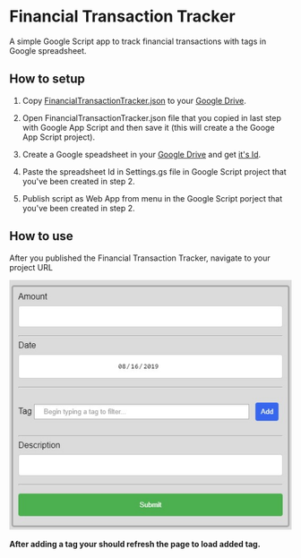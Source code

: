 # Financial Transaction Tracker

A simple Google Script app to track financial transactions with tags in Google spreadsheet.

How to setup
---
1. Copy [FinancialTransactionTracker.json](./App/) to your [Google Drive](https://drive.google.com).

2. Open FinancialTransactionTracker.json file that you copied in last step with Google App Script and then save it (this will create a the Googe App Script project).

3. Create a Google speadsheet in your [Google Drive](https://drive.google.com) and get [it's Id](https://stackoverflow.com/a/49042689).

4. Paste the spreadsheet Id in Settings.gs file in Google Script project that you've been created in step 2.

5. Publish script as Web App from menu in the Google Script porject that you've been created in step 2.


How to use
---
After you published the Financial Transaction Tracker, navigate to your project URL

![Home Page](./Read%20Me%20Asset/HomePage.jpg)

**After adding a tag your should refresh the page to load added tag.**